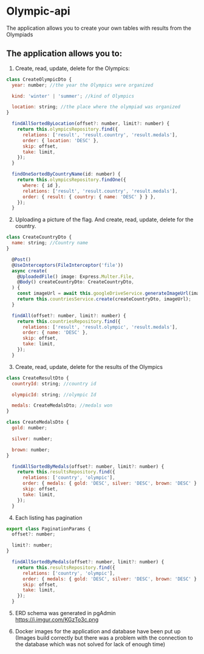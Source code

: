# Olympic-api

The application allows you to create your own tables with results from the Olympiads

## The application allows you to:

1. Create, read, update, delete for the Olympics:

```javascript
class CreateOlympicDto {
  year: number; //the year the Olympics were organized

  kind: 'winter' | 'summer'; //kind of Olympics

  location: string; //the place where the olympiad was organized
}
```

```javascript
  findAllSortedByLocation(offset?: number, limit?: number) {
    return this.olympicsRepository.find({
      relations: ['result', 'result.country', 'result.medals'],
      order: { location: 'DESC' },
      skip: offset,
      take: limit,
    });
  }

  findOneSortedByCountryName(id: number) {
    return this.olympicsRepository.findOne({
      where: { id },
      relations: ['result', 'result.country', 'result.medals'],
      order: { result: { country: { name: 'DESC' } } },
    });
  }
```

2. Uploading a picture of the flag. And create, read, update, delete for the country.

```javascript
class CreateCountryDto {
  name: string; //Country name
}

  @Post()
  @UseInterceptors(FileInterceptor('file'))
  async create(
    @UploadedFile() image: Express.Multer.File,
    @Body() createCountryDto: CreateCountryDto,
  ) {
    const imageUrl = await this.googleDriveService.generateImageUrl(image);
    return this.countriesService.create(createCountryDto, imageUrl);
  }
```

```javascript
  findAll(offset?: number, limit?: number) {
    return this.countriesRepository.find({
      relations: ['result', 'result.olympic', 'result.medals'],
      order: { name: 'DESC' },
      skip: offset,
      take: limit,
    });
  }
```

3. Create, read, update, delete for the results of the Olympics

```javascript
class CreateResultDto {
  countryId: string; //country id

  olympicId: string; //olympic Id

  medals: CreateMedalsDto; //medals won
}

class CreateMedalsDto {
  gold: number;

  silver: number;

  brown: number;
}
```

```javascript
  findAllSortedByMedals(offset?: number, limit?: number) {
    return this.resultsRepository.find({
      relations: ['country', 'olympic'],
      order: { medals: { gold: 'DESC', silver: 'DESC', brown: 'DESC' } },
      skip: offset,
      take: limit,
    });
  }
```

4. Each listing has pagination

```javascript
export class PaginationParams {
  offset?: number;

  limit?: number;
}
```

```javascript
  findAllSortedByMedals(offset?: number, limit?: number) {
    return this.resultsRepository.find({
      relations: ['country', 'olympic'],
      order: { medals: { gold: 'DESC', silver: 'DESC', brown: 'DESC' } },
      skip: offset,
      take: limit,
    });
  }
```

5. ERD schema was generated in pgAdmin
   https://i.imgur.com/KGzTo3c.png

6. Docker images for the application and database have been put up (Images build correctly but there was a problem with the connection to the database which was not solved for lack of enough time)
